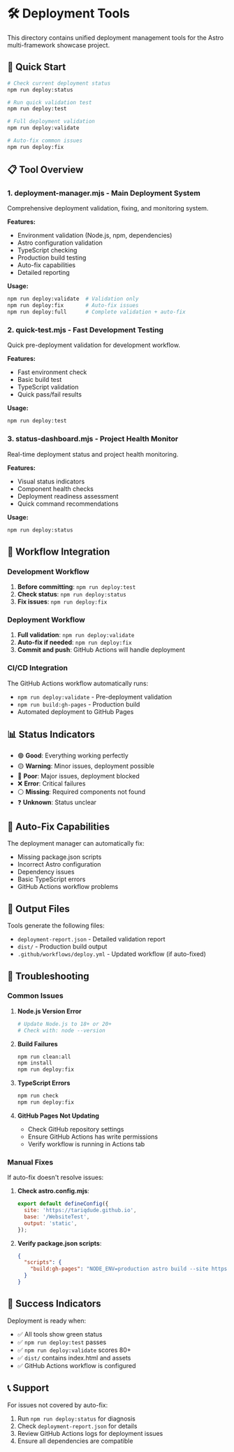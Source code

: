 # 🛠️ Deployment Tools

This directory contains unified deployment management tools for the Astro
multi-framework showcase project.

## 🚀 Quick Start

```bash
# Check current deployment status
npm run deploy:status

# Run quick validation test
npm run deploy:test

# Full deployment validation
npm run deploy:validate

# Auto-fix common issues
npm run deploy:fix
```

## 📋 Tool Overview

### 1. **deployment-manager.mjs** - Main Deployment System

Comprehensive deployment validation, fixing, and monitoring system.

**Features:**

- Environment validation (Node.js, npm, dependencies)
- Astro configuration validation
- TypeScript checking
- Production build testing
- Auto-fix capabilities
- Detailed reporting

**Usage:**

```bash
npm run deploy:validate  # Validation only
npm run deploy:fix       # Auto-fix issues
npm run deploy:full      # Complete validation + auto-fix
```

### 2. **quick-test.mjs** - Fast Development Testing

Quick pre-deployment validation for development workflow.

**Features:**

- Fast environment check
- Basic build test
- TypeScript validation
- Quick pass/fail results

**Usage:**

```bash
npm run deploy:test
```

### 3. **status-dashboard.mjs** - Project Health Monitor

Real-time deployment status and project health monitoring.

**Features:**

- Visual status indicators
- Component health checks
- Deployment readiness assessment
- Quick command recommendations

**Usage:**

```bash
npm run deploy:status
```

## 🎯 Workflow Integration

### Development Workflow

1. **Before committing**: `npm run deploy:test`
2. **Check status**: `npm run deploy:status`
3. **Fix issues**: `npm run deploy:fix`

### Deployment Workflow

1. **Full validation**: `npm run deploy:validate`
2. **Auto-fix if needed**: `npm run deploy:fix`
3. **Commit and push**: GitHub Actions will handle deployment

### CI/CD Integration

The GitHub Actions workflow automatically runs:

- `npm run deploy:validate` - Pre-deployment validation
- `npm run build:gh-pages` - Production build
- Automated deployment to GitHub Pages

## 📊 Status Indicators

- 🟢 **Good**: Everything working perfectly
- 🟡 **Warning**: Minor issues, deployment possible
- 🔴 **Poor**: Major issues, deployment blocked
- ❌ **Error**: Critical failures
- ⚪ **Missing**: Required components not found
- ❓ **Unknown**: Status unclear

## 🔧 Auto-Fix Capabilities

The deployment manager can automatically fix:

- Missing package.json scripts
- Incorrect Astro configuration
- Dependency issues
- Basic TypeScript errors
- GitHub Actions workflow problems

## 📁 Output Files

Tools generate the following files:

- `deployment-report.json` - Detailed validation report
- `dist/` - Production build output
- `.github/workflows/deploy.yml` - Updated workflow (if auto-fixed)

## 🚨 Troubleshooting

### Common Issues

1. **Node.js Version Error**

   ```bash
   # Update Node.js to 18+ or 20+
   # Check with: node --version
   ```

2. **Build Failures**

   ```bash
   npm run clean:all
   npm install
   npm run deploy:fix
   ```

3. **TypeScript Errors**

   ```bash
   npm run check
   npm run deploy:fix
   ```

4. **GitHub Pages Not Updating**
   - Check GitHub repository settings
   - Ensure GitHub Actions has write permissions
   - Verify workflow is running in Actions tab

### Manual Fixes

If auto-fix doesn't resolve issues:

1. **Check astro.config.mjs**:

   ```javascript
   export default defineConfig({
     site: 'https://tariqdude.github.io',
     base: '/WebsiteTest',
     output: 'static',
   });
   ```

2. **Verify package.json scripts**:
   ```json
   {
     "scripts": {
       "build:gh-pages": "NODE_ENV=production astro build --site https://tariqdude.github.io --base /WebsiteTest"
     }
   }
   ```

## 🎉 Success Indicators

Deployment is ready when:

- ✅ All tools show green status
- ✅ `npm run deploy:test` passes
- ✅ `npm run deploy:validate` scores 80+
- ✅ `dist/` contains index.html and assets
- ✅ GitHub Actions workflow is configured

## 📞 Support

For issues not covered by auto-fix:

1. Run `npm run deploy:status` for diagnosis
2. Check `deployment-report.json` for details
3. Review GitHub Actions logs for deployment issues
4. Ensure all dependencies are compatible
